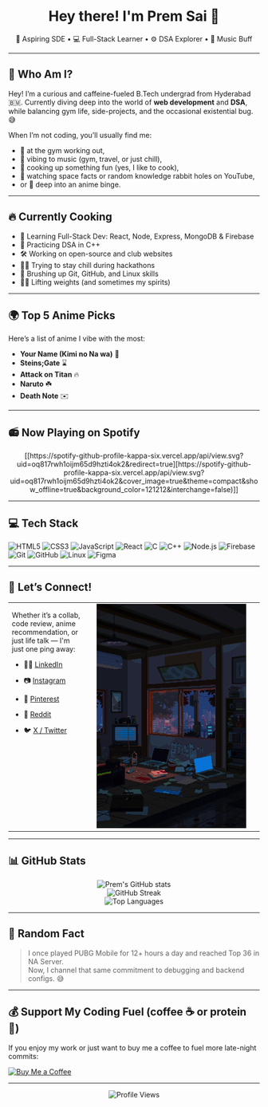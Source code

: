 

<h1 align="center">Hey there! I'm Prem Sai 👋</h1>
<p align="center">
  🚀 Aspiring SDE • 💻 Full-Stack Learner • ⚙️ DSA Explorer • 🎷 Music Buff
</p>

---

## 🧠 Who Am I?

Hey! I’m a curious and caffeine-fueled B.Tech undergrad from Hyderabad 🇧🇲. Currently diving deep into the world of **web development** and **DSA**, while balancing gym life, side-projects, and the occasional existential bug. 😅

When I’m not coding, you’ll usually find me:
- 💪 at the gym working out,
- 🎵 vibing to music (gym, travel, or just chill),
- 🍳 cooking up something fun (yes, I like to cook),
- 🌌 watching space facts or random knowledge rabbit holes on YouTube,
- or 🔀 deep into an anime binge.

---

## 🔥 Currently Cooking

- 🍱 Learning Full-Stack Dev: React, Node, Express, MongoDB & Firebase
- 🧪 Practicing DSA in C++
- 🛠 Working on open-source and club websites
- 🧘‍♂️ Trying to stay chill during hackathons
- 🧠 Brushing up Git, GitHub, and Linux skills
- 🏋️‍♂️ Lifting weights (and sometimes my spirits)

---

## 🌍 Top 5 Anime Picks

Here’s a list of anime I vibe with the most:

- **Your Name (Kimi no Na wa)** 🌿
- **Steins;Gate** ⌛️
- **Attack on Titan** 🔥
- **Naruto** ☘️
- **Death Note** ✉️

---

## 📻 Now Playing on Spotify

<p align="center">
  [[https://spotify-github-profile-kappa-six.vercel.app/api/view.svg?uid=oq817rwh1oijm65d9hzti4ok2&redirect=true][https://spotify-github-profile-kappa-six.vercel.app/api/view.svg?uid=oq817rwh1oijm65d9hzti4ok2&cover_image=true&theme=compact&show_offline=true&background_color=121212&interchange=false)]]
</p>

---

## 💻 Tech Stack

![HTML5](https://img.shields.io/badge/HTML5-E34F26?style=flat-square&logo=html5&logoColor=white)
![CSS3](https://img.shields.io/badge/CSS3-1572B6?style=flat-square&logo=css3&logoColor=white)
![JavaScript](https://img.shields.io/badge/JavaScript-F7DF1E?style=flat-square&logo=javascript&logoColor=black)
![React](https://img.shields.io/badge/React-20232A?style=flat-square&logo=react&logoColor=61DAFB)
![C](https://img.shields.io/badge/C-A8B9CC?style=flat-square&logo=c&logoColor=black)
![C++](https://img.shields.io/badge/C++-00599C?style=flat-square&logo=cplusplus&logoColor=white)
![Node.js](https://img.shields.io/badge/Node.js-339933?style=flat-square&logo=nodedotjs&logoColor=white)
![Firebase](https://img.shields.io/badge/Firebase-FFCA28?style=flat-square&logo=firebase&logoColor=black)
![Git](https://img.shields.io/badge/Git-F05032?style=flat-square&logo=git&logoColor=white)
![GitHub](https://img.shields.io/badge/GitHub-181717?style=flat-square&logo=github&logoColor=white)
![Linux](https://img.shields.io/badge/Linux-FCC624?style=flat-square&logo=linux&logoColor=black)
![Figma](https://img.shields.io/badge/Figma-F24E1E?style=flat-square&logo=figma&logoColor=white)

---

## 🤝 Let’s Connect!

<table>
  <tr>
    <td valign="top">

Whether it’s a collab, code review, anime recommendation, or just life talk — I'm just one ping away:

- 🧑‍💼 [LinkedIn](https://linkedin.com/in/premsai22k)  
- 📷 [Instagram](https://instagram.com/iblameprems)  
- 📌 [Pinterest](https://pinterest.com/premsai22k)  
- 🧠 [Reddit](https://reddit.com/user/ShallotOk6811)  
- 🐦 [X / Twitter](https://x.com/premsaik22)

    </td>
    <td valign="top" width="320" style="padding-left: 20px;">
      <img src="banner.gif" width="300" alt="Storm Apartment GIF" />
    </td>
  </tr>
</table>

---

## 📊 GitHub Stats

<p align="center">
  <img src="https://github-readme-stats.vercel.app/api?username=prem22k&theme=tokyonight&show_icons=true&count_private=true" alt="Prem's GitHub stats" /><br/>
  <img src="https://github-readme-streak-stats.herokuapp.com/?user=prem22k&theme=tokyonight" alt="GitHub Streak" /><br/>
  <img src="https://github-readme-stats.vercel.app/api/top-langs/?username=prem22k&theme=tokyonight&layout=compact" alt="Top Languages" />
</p>

---

## 🤎 Random Fact

> I once played PUBG Mobile for 12+ hours a day and reached Top 36 in NA Server.  
> Now, I channel that same commitment to debugging and backend configs. 😅

---

## 💰 Support My Coding Fuel (coffee ☕ or protein 🤼)

If you enjoy my work or just want to buy me a coffee to fuel more late-night commits:

[![Buy Me a Coffee](https://img.shields.io/badge/-Buy%20Me%20Coffee-FFDD00?style=for-the-badge&logo=buy-me-a-coffee&logoColor=black)](https://paypal.me/Prem22k)

---

<p align="center">
  <img src="https://komarev.com/ghpvc/?username=prem22k&label=Profile%20Views&color=blueviolet&style=flat" alt="Profile Views" />
</p>
<p align="center">
  
</p>


<!-- Made with ☕ & passion by Prem Sai | prem22k -->
